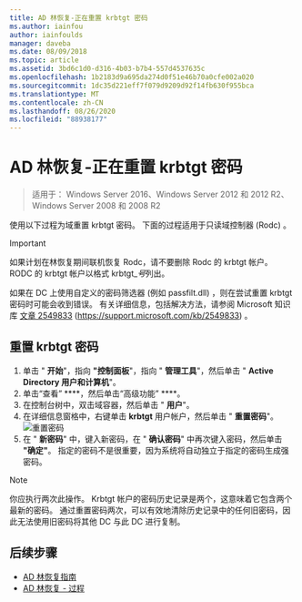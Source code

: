 ```yaml
---
title: AD 林恢复-正在重置 krbtgt 密码
ms.author: iainfou
author: iainfoulds
manager: daveba
ms.date: 08/09/2018
ms.topic: article
ms.assetid: 3bd6c1d0-d316-4b03-b7b4-557d4537635c
ms.openlocfilehash: 1b2183d9a695da274d0f51e46b70a0cfe002a020
ms.sourcegitcommit: 1dc35d221eff7f079d9209d92f14fb630f955bca
ms.translationtype: MT
ms.contentlocale: zh-CN
ms.lasthandoff: 08/26/2020
ms.locfileid: "88938177"
---
```

# <a name="ad-forest-recovery---resetting-the-krbtgt-password"></a>AD 林恢复-正在重置 krbtgt 密码

>适用于： Windows Server 2016、Windows Server 2012 和 2012 R2、Windows Server 2008 和 2008 R2

使用以下过程为域重置 krbtgt 密码。 下面的过程适用于只读域控制器 (Rodc) 。

> [!IMPORTANT]
> 如果计划在林恢复期间联机恢复 Rodc，请不要删除 Rodc 的 krbtgt 帐户。 RODC 的 krbtgt 帐户以格式 krbtgt_*号*列出。
>
> 如果在 DC 上使用自定义的密码筛选器 (例如 passfilt.dll) ，则在尝试重置 krbtgt 密码时可能会收到错误。 有关详细信息，包括解决方法，请参阅 Microsoft 知识库 [文章 2549833](https://support.microsoft.com/kb/2549833) (https://support.microsoft.com/kb/2549833) 。

## <a name="to-reset-the-krbtgt-password"></a>重置 krbtgt 密码

1. 单击 " **开始**"，指向 **"控制面板**"，指向 " **管理工具**"，然后单击 " **Active Directory 用户和计算机**"。
2. 单击“查看” ****，然后单击“高级功能” ****。
3. 在控制台树中，双击域容器，然后单击 " **用户**"。
4. 在详细信息窗格中，右键单击 **krbtgt** 用户帐户，然后单击 " **重置密码**"。
   ![重置密码](media/AD-Forest-Recovery-Resetting-the-krbtgt-password/resetpass1.png)
5. 在 " **新密码**" 中，键入新密码，在 " **确认密码**" 中再次键入密码，然后单击 **"确定"**。 指定的密码不是很重要，因为系统将自动独立于指定的密码生成强密码。

> [!NOTE]
> 你应执行两次此操作。 Krbtgt 帐户的密码历史记录是两个，这意味着它包含两个最新的密码。 通过重置密码两次，可以有效地清除历史记录中的任何旧密码，因此无法使用旧密码将其他 DC 与此 DC 进行复制。

## <a name="next-steps"></a>后续步骤

- [AD 林恢复指南](AD-Forest-Recovery-Guide.md)
- [AD 林恢复 - 过程](AD-Forest-Recovery-Procedures.md)
